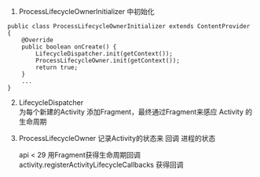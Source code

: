 1.  ProcessLifecycleOwnerInitializer  中初始化  
```
public class ProcessLifecycleOwnerInitializer extends ContentProvider {
    @Override
    public boolean onCreate() {
        LifecycleDispatcher.init(getContext());
        ProcessLifecycleOwner.init(getContext());
        return true;
    }
    ...
}
```
2. LifecycleDispatcher   
    为每个新建的Activity 添加Fragment，最终通过Fragment来感应 Activity 的生命周期
    
    
3. ProcessLifecycleOwner
     记录Activity的状态来 回调 进程的状态    
     
     api < 29  用Fragment获得生命周期回调
               activity.registerActivityLifecycleCallbacks 获得回调
     
     